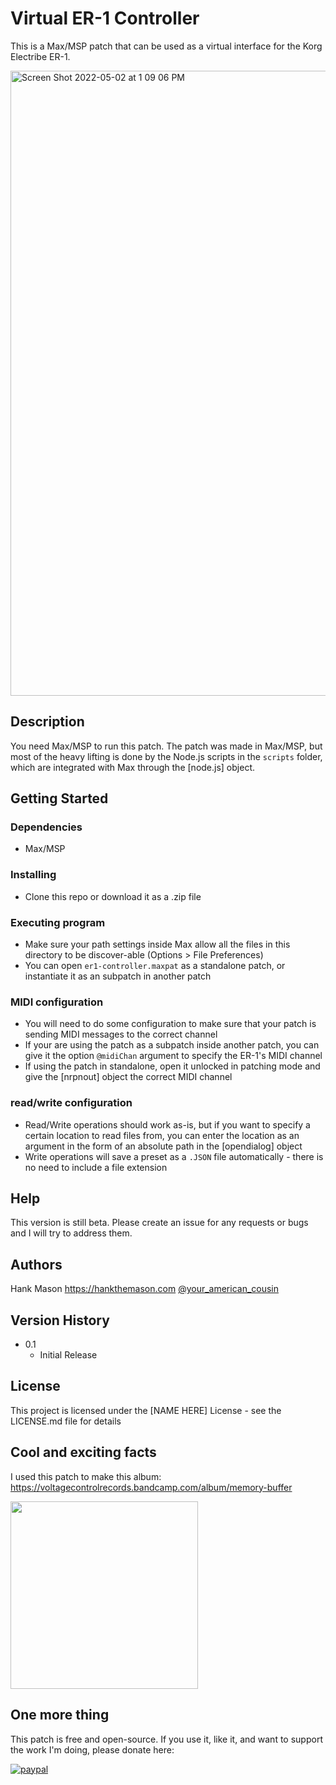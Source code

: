 # Virtual ER-1 Controller

This is a Max/MSP patch that can be used as a virtual interface for the Korg Electribe ER-1.

<img width="1000" alt="Screen Shot 2022-05-02 at 1 09 06 PM" src="https://user-images.githubusercontent.com/42900752/166293160-2ad52e3b-cb58-4699-a8ba-2c3fbe659bbf.png">

## Description

You need Max/MSP to run this patch.  The patch was made in Max/MSP, but most of the heavy lifting is done by the Node.js scripts in the `scripts` folder, which are integrated with Max through the [node.js] object.

## Getting Started

### Dependencies

- Max/MSP

### Installing

- Clone this repo or download it as a .zip file

### Executing program

- Make sure your path settings inside Max allow all the files in this directory to be discover-able (Options > File Preferences)
- You can open `er1-controller.maxpat` as a standalone patch, or instantiate it as an subpatch in another patch

### MIDI configuration

- You will need to do some configuration to make sure that your patch is sending MIDI messages to the correct channel
- If your are using the patch as a subpatch inside another patch, you can give it the option `@midiChan` argument to specify the ER-1's MIDI channel
- If using the patch in standalone, open it unlocked in patching mode and give the [nrpnout] object the correct MIDI channel

### read/write configuration

- Read/Write operations should work as-is, but if you want to specify a certain location to read files from, you can enter the location as an argument in the form of an absolute path in the [opendialog] object
- Write operations will save a preset as a `.JSON` file automatically - there is no need to include a file extension

## Help

This version is still beta.  Please create an issue for any requests or bugs and I will try to address them.

## Authors

Hank Mason
https://hankthemason.com
[@your_american_cousin](https://instagram.com/your_american_cousin)


## Version History

* 0.1
    * Initial Release

## License

This project is licensed under the [NAME HERE] License - see the LICENSE.md file for details

## Cool and exciting facts

I used this patch to make this album: https://voltagecontrolrecords.bandcamp.com/album/memory-buffer

<img width=300 src="https://user-images.githubusercontent.com/42900752/166295407-a00603e8-44e0-4e1c-8692-ed3e6e15e9e8.png">

## One more thing

This patch is free and open-source.  If you use it, like it, and want to support the work I'm doing, please donate here:

[![paypal](https://www.paypalobjects.com/en_US/i/btn/btn_donateCC_LG.gif)](https://www.paypal.com/donate/?business=VDRCT2LS2M7XJ&no_recurring=0&currency_code=USD)
